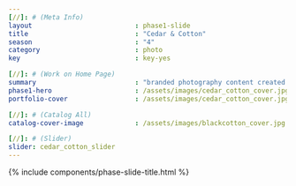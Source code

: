 ```yaml
---
[//]: # (Meta Info)
layout                          : phase1-slide
title 					        : "Cedar & Cotton"
season				            : "4"
category						: photo
key 							: key-yes

[//]: # (Work on Home Page)
summary                         : "branded photography content created for home decor company"
phase1-hero                     : /assets/images/cedar_cotton_cover.jpg
portfolio-cover					: /assets/images/cedar_cotton_cover.jpg

[//]: # (Catalog All)
catalog-cover-image				: /assets/images/blackcotton_cover.jpg

[//]: # (Slider)
slider: cedar_cotton_slider
---
```


{% include components/phase-slide-title.html %}

